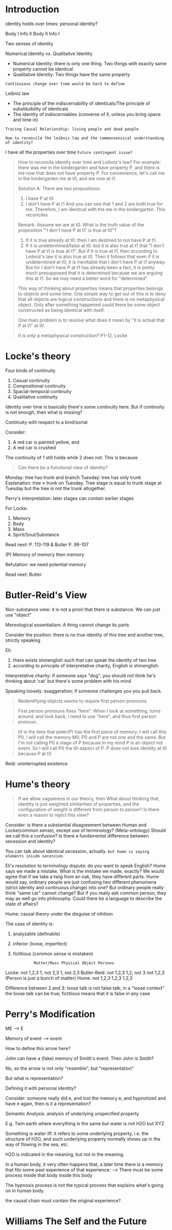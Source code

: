 # Introduction

identity holds over times: personal identity?

Body I Info II
Body II Info I

Two senses of identity

Numerical Identity vs. Qualitative Identity
- Numerical Identity: there is only one thing. Two things with exactly same property cannot be identical
- Qualitative Identity: Two things have the same property

`Continuious change over time would be hard to define`

Leibniz law
- The principle of the indiscernability of identicals/The principle of substituibility of identicals
- The identity of indiscerniables (converse of II, unless you bring space and time in)

`Tracing Causal Relationship: living people and dead people`

`How to reconcile the leibniz law and the commonsensical understanding of identity?`

I have all the properties over time `Future contingent issue?`

> How to reconcile identity over time and Leibniz's law? For example: there was me in the kindergarten and have property P, and there is me now that does not have property P. For convenience, let's call me in the kindergarten me at t0, and me now at t1.
>
> Solution A:
> There are two propositions:
> 1. I have P at t0
> 2. I don't have P at t1
> And you can see that 1 and 2 are both true for me. Therefore, I am identical with the me in the kindergarten. This reconciles 
>
> Remark:
> Assume we are at t0. What is the truth value of the proposition "'I don't have P at t1' is true at t0"?
> 1. If it is true already at t0: then I am destined to not have P at t1.
> 2. If it is undetermined/false at t0: but it is also true at t1 that "I don't have P at t1 is true at t1". But if it is true at t1, then according to Leibniz's law it is also true at t0. Then it follows that even if it is undetermined at t0, it is inevitable that I don't have P at t1 anyway.
> But for I don't have P at t1 has already been a fact, it is pretty much presupposed that it is determined because we are arguing this at t1. So we may need a better word for "determined"
>
> This way of thinking about properties means that properties belongs to objects and some time.
> One simple way to get out of this is to deny that all objects are logical constructions and there is no metaphysical object. Only after something happened could there be some object constructed as being identical with itself.
> 
> One main problem is to resolve what does it mean by "it is actual that P at t1" at t0.
>
> It is only a metaphysical construction?
P1-12, Locke

# Locke's theory

Four kinds of continuity

1. Casual continuity
2. Compositional continuity
3. Spacial-temporal continuity
4. Qualitative continuity

Identity over time is basically there's some continuity here. But if continuity is not enough, then what is missing?

Continuity with respect to a kind/sortal

Consider:

1. A red car is painted yellow, and
2. A red car is crushed

The continuity of 1 still holds while 2 does not. This is because 

> Can there be a functional view of identity?


Monday: tree has trunk and branch
Tuesday: tree has only trunk
Explanation: tree ≠ trunk on Tuesday. Tree stage is equal to trunk stage at Tuesday but the tree is not the trunk altogether.

Perry's interpretation: later stages can contain earlier stages

For Locke:
1. Memory
2. Body
3. Mass
4. Spirit/Soul/Substance

Read next: P. 113-119 & Butler P. 99-107

(P) Memory of memory then memory

Refutation: we need potential memory

Read next: Butler

# Butler-Reid's View

Non-substance view: it is not a priori that there is substance. We can just use "object"

Mereological essentialism: A thing cannot change its parts

Consider the position: there is no true identity of this tree and another tree, strictly speaking

Eli: 
1. there exists shmenglish such that can speak the identity of two tree
2. according to principle of interpretative charity, English is shmenglish.

Interpretative charity: if someone says "dog", you should not think he's thinking about 'cat' but there's some problem with his mind

Speaking loosely: exaggeration; if someone challenges you you pull back.

> Reidentifying objects seems to require first person pronouns
>
> First person pronouns fixes "here". When I look at something, turns around, and look back, I need to use "here", and thus first person pronoun.


> t0 is the time that peter(P) has the first piece of memory. I will call this P0. I will call the memory M0.
> P0 and P are not one and the same. But I'm not calling P0 a stage of P because in my mind P is an object not event. So I will call P0 the t0-aspect of P.
> P does not lose identity at t0 because P at t0

Reid: uninterrupted existence

# Hume's theory

> If we allow vagueness in our theory, then What about thinking that, identity is just weighted similarities of properties, and the configuration of weight is different from person to person? Is there even a reason to reject this view?

Consider: is there a substantial disagreement between Human and Locke(common sense), except use of terminology? (Meta-ontology) Should we call this a confusion? Is there a fundamental difference between secession and identity? 

You can talk about identical secession, actually. `but hume is saying elements inside secession`

Eli's resolution to terminology dispute: do you want to speak English?
Hume says we made a mistake. What is the mistake we made, exactly? We would agree that if we take a twig from an oak, they have different parts.
Hume would say, ordinary people are just confusing two different phenomena (strict identity and continuous change) into one?
But ordinary people really think "same car" cannot change?
But if you really ask common person, they may as well go into philosophy.
Could there be a language to describe the state of affairs?

Hume: causal theory under the disguise of nihilism

The case of identity is:

1. analyzable (definable)
2. inferior (loose, imperfect)
3. fictitious (common sense is mistaken)

                Matter/Mass Physical Object Persons
Locke:          not 1,2,3   1, not 2,3      1, not 2,3
Butler-Reid:    not 1,2,3   1,2, not 3      not 1,2,3 (Person is just a bunch of matter)
Hume:           not 1,2,3   1,2,3           1,2,3

Difference between 2 and 3: loose talk is not false talk; in a "loose context" the loose talk can be true; fictitious means that it is false in any case

# Perry's Modification

ME --> E

Memory of event --> event

How to define this arrow here?

John can have a (fake) memory of Smith's event. Then John is Smith?

No, so the arrow is not only "resemble", but "representation"

But what is representation? 

Defining it with personal identity?

Consider: someone really did e, and lost the memory e, and hypnotized and have e again, then is it a representation?

Semantic Analysis: analysis of underlying unspecified property

E.g. Twin earth where everything is the same but water is not H2O but XYZ

Something is water iff. it refers to some underlying property, i.e. the structure of H2O, and such underlying property normally shows up in the way of flowing in the sea, etc.

H2O is indicated in the meaning, but not in the meaning.

In a human body, it very often happens that, a later time there is a memory that fits some past experience of that experience: --> 
There must be some process inside that body inside this body

The hypnosis process is not the typical process that explains what's going on in human body.

the causal chain must contain the original experience?

# Williams The Self and the Future

